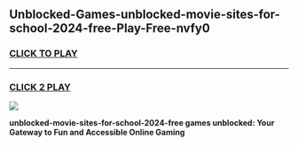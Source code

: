 
## Unblocked-Games-unblocked-movie-sites-for-school-2024-free-Play-Free-nvfy0
<h3>
<a href="https://premium76.site?title=unblocked-movie-sites-for-school-2024-free&ref=21A">CLICK TO PLAY</a></h3>
<hr>

<h3>
<a href="https://premium76.site?title=unblocked-movie-sites-for-school-2024-free&ref=21A">CLICK 2 PLAY</a>
  
</h3>

<a href="https://premium76.site?title=unblocked-movie-sites-for-school-2024-free&ref=21A"><img src="https://clearcache.store/games.png"></a>


**unblocked-movie-sites-for-school-2024-free games unblocked: Your Gateway to Fun and Accessible Online Gaming**
